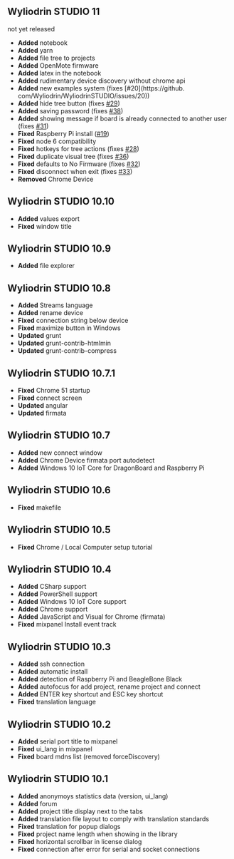 ## Wyliodrin STUDIO 11
not yet released

* **Added** notebook
* **Added** yarn
* **Added** file tree to projects
* **Added** OpenMote firmware
* **Added** latex in the notebook
* **Added** rudimentary device discovery without chrome api
* **Added** new examples system (fixes [#20](https://github.
com/Wyliodrin/WyliodrinSTUDIO/issues/20))
* **Added** hide tree button (fixes [#29](https://github.com/Wyliodrin/WyliodrinSTUDIO/issues/29))
* **Added** saving password (fixes [#38](https://github.com/Wyliodrin/WyliodrinSTUDIO/issues/38))
* **Added** showing message if board is already connected to another user (fixes [#31](https://github.com/Wyliodrin/WyliodrinSTUDIO/issues/31))
* **Fixed** Raspberry Pi install ([#19](https://github.com/Wyliodrin/WyliodrinSTUDIO/issues/20))
* **Fixed** node 6 compatibility
* **Fixed** hotkeys for tree actions (fixes [#28](https://github.com/Wyliodrin/WyliodrinSTUDIO/issues/28))
* **Fixed** duplicate visual tree (fixes [#36](https://github.com/Wyliodrin/WyliodrinSTUDIO/issues/36))
* **Fixed** defaults to No Firmware (fixes [#32](https://github.com/Wyliodrin/WyliodrinSTUDIO/issues/32))
* **Fixed** disconnect when exit (fixes [#33](https://github.com/Wyliodrin/WyliodrinSTUDIO/issues/33))
* **Removed** Chrome Device

## Wyliodrin STUDIO 10.10
* **Added** values export
* **Fixed** window title

## Wyliodrin STUDIO 10.9
* **Added** file explorer

## Wyliodrin STUDIO 10.8
* **Added** Streams language
* **Added** rename device
* **Fixed** connection string below device
* **Fixed** maximize button in Windows
* **Updated** grunt
* **Updated** grunt-contrib-htmlmin
* **Updated** grunt-contrib-compress

## Wyliodrin STUDIO 10.7.1
* **Fixed** Chrome 51 startup
* **Fixed** connect screen
* **Updated** angular
* **Updated** firmata

## Wyliodrin STUDIO 10.7
* **Added** new connect window
* **Added** Chrome Device firmata port autodetect
* **Added** Windows 10 IoT Core for DragonBoard and Raspberry Pi

## Wyliodrin STUDIO 10.6
* **Fixed** makefile

## Wyliodrin STUDIO 10.5
* **Fixed** Chrome / Local Computer setup tutorial

## Wyliodrin STUDIO 10.4
* **Added** CSharp support
* **Added** PowerShell support
* **Added** Windows 10 IoT Core support
* **Added** Chrome support
* **Added** JavaScript and Visual for Chrome (firmata)
* **Fixed** mixpanel Install event track

## Wyliodrin STUDIO 10.3
* **Added** ssh connection
* **Added** automatic install
* **Added** detection of Raspberry Pi and BeagleBone Black
* **Added** autofocus for add project, rename project and connect
* **Added** ENTER key shortcut and ESC key shortcut
* **Fixed** translation language

## Wyliodrin STUDIO 10.2
* **Added** serial port title to mixpanel
* **Fixed** ui_lang in mixpanel
* **Fixed** board mdns list (removed forceDiscovery)

## Wyliodrin STUDIO 10.1
* **Added** anonymoys statistics data (version, ui_lang)
* **Added** forum
* **Added** project title display next to the tabs
* **Added** translation file layout to comply with translation standards
* **Fixed** translation for popup dialogs
* **Fixed** project name length when showing in the library
* **Fixed** horizontal scrollbar in license dialog 
* **Fixed** connection after error for serial and socket connections
